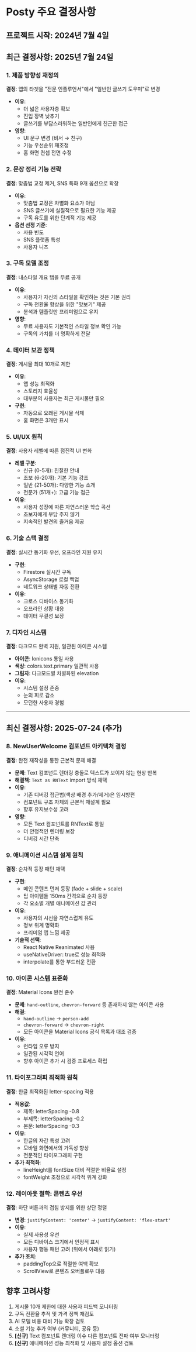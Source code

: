 # Posty 주요 결정사항

## 프로젝트 시작: 2024년 7월 4일

## 최근 결정사항: 2025년 7월 24일

### 1. 제품 방향성 재정의
**결정**: 앱의 타겟을 "전문 인플루언서"에서 "일반인 글쓰기 도우미"로 변경
- **이유**: 
  - 더 넓은 사용자층 확보
  - 진입 장벽 낮추기
  - 글쓰기를 부담스러워하는 일반인에게 친근한 접근
- **영향**: 
  - UI 문구 변경 (비서 → 친구)
  - 기능 우선순위 재조정
  - 홈 화면 컨셉 전면 수정

### 2. 문장 정리 기능 전략
**결정**: 맞춤법 교정 제거, SNS 특화 9개 옵션으로 확장
- **이유**:
  - 맞춤법 교정은 차별화 요소가 아님
  - SNS 글쓰기에 실질적으로 필요한 기능 제공
  - 구독 유도를 위한 단계적 기능 제공
- **옵션 선정 기준**:
  - 사용 빈도
  - SNS 플랫폼 특성
  - 사용자 니즈

### 3. 구독 모델 조정
**결정**: 내스타일 개요 탭을 무료 공개
- **이유**:
  - 사용자가 자신의 스타일을 확인하는 것은 기본 권리
  - 구독 전환율 향상을 위한 "맛보기" 제공
  - 분석과 템플릿만 프리미엄으로 유지
- **영향**:
  - 무료 사용자도 기본적인 스타일 정보 확인 가능
  - 구독의 가치를 더 명확하게 전달

### 4. 데이터 보관 정책
**결정**: 게시물 최대 10개로 제한
- **이유**:
  - 앱 성능 최적화
  - 스토리지 효율성
  - 대부분의 사용자는 최근 게시물만 필요
- **구현**:
  - 자동으로 오래된 게시물 삭제
  - 홈 화면은 3개만 표시

### 5. UI/UX 원칙
**결정**: 사용자 레벨에 따른 점진적 UI 변화
- **레벨 구분**:
  - 신규 (0-5개): 친절한 안내
  - 초보 (6-20개): 기본 기능 강조
  - 일반 (21-50개): 다양한 기능 소개
  - 전문가 (51개+): 고급 기능 접근
- **이유**:
  - 사용자 성장에 따른 자연스러운 학습 곡선
  - 초보자에게 부담 주지 않기
  - 지속적인 발견의 즐거움 제공

### 6. 기술 스택 결정
**결정**: 실시간 동기화 우선, 오프라인 지원 유지
- **구현**:
  - Firestore 실시간 구독
  - AsyncStorage 로컬 백업
  - 네트워크 상태별 자동 전환
- **이유**:
  - 크로스 디바이스 동기화
  - 오프라인 상황 대응
  - 데이터 무결성 보장

### 7. 디자인 시스템
**결정**: 다크모드 완벽 지원, 일관된 아이콘 시스템
- **아이콘**: Ionicons 통일 사용
- **색상**: colors.text.primary 일관적 사용
- **그림자**: 다크모드별 차별화된 elevation
- **이유**:
  - 시스템 설정 존중
  - 눈의 피로 감소
  - 모던한 사용자 경험

---

## 최신 결정사항: 2025-07-24 (추가)

### 8. NewUserWelcome 컴포넌트 아키텍처 결정
**결정**: 완전 재작성을 통한 근본적 문제 해결
- **문제**: Text 컴포넌트 렌더링 충돌로 텍스트가 보이지 않는 현상 반복
- **해결책**: `Text as RNText` import 방식 채택
- **이유**:
  - 기존 디버깅 접근법(색상 배경 추가/제거)은 임시방편
  - 컴포넌트 구조 자체의 근본적 재설계 필요
  - 향후 유지보수성 고려
- **영향**:
  - 모든 Text 컴포넌트를 RNText로 통일
  - 더 안정적인 렌더링 보장
  - 디버깅 시간 단축

### 9. 애니메이션 시스템 설계 원칙
**결정**: 순차적 등장 패턴 채택
- **구현**:
  - 메인 콘텐츠 먼저 등장 (fade + slide + scale)
  - 팁 아이템들 150ms 간격으로 순차 등장
  - 각 요소별 개별 애니메이션 값 관리
- **이유**:
  - 사용자의 시선을 자연스럽게 유도
  - 정보 위계 명확화
  - 프리미엄 앱 느낌 제공
- **기술적 선택**:
  - React Native Reanimated 사용
  - useNativeDriver: true로 성능 최적화
  - interpolate를 통한 부드러운 전환

### 10. 아이콘 시스템 표준화
**결정**: Material Icons 완전 준수
- **문제**: `hand-outline`, `chevron-forward` 등 존재하지 않는 아이콘 사용
- **해결**:
  - `hand-outline` → `person-add`
  - `chevron-forward` → `chevron-right`
  - 모든 아이콘을 Material Icons 공식 목록과 대조 검증
- **이유**:
  - 런타임 오류 방지
  - 일관된 시각적 언어
  - 향후 아이콘 추가 시 검증 프로세스 확립

### 11. 타이포그래피 최적화 원칙
**결정**: 한글 최적화된 letter-spacing 적용
- **적용값**:
  - 제목: letterSpacing -0.8
  - 부제목: letterSpacing -0.2  
  - 본문: letterSpacing -0.3
- **이유**:
  - 한글의 자간 특성 고려
  - 모바일 화면에서의 가독성 향상
  - 전문적인 타이포그래피 구현
- **추가 최적화**:
  - lineHeight를 fontSize 대비 적절한 비율로 설정
  - fontWeight 조정으로 시각적 위계 강화

### 12. 레이아웃 철학: 콘텐츠 우선
**결정**: 하단 버튼과의 겹침 방지를 위한 상단 정렬
- **변경**: `justifyContent: 'center'` → `justifyContent: 'flex-start'`
- **이유**:
  - 실제 사용성 우선
  - 모든 디바이스 크기에서 안정적 표시
  - 사용자 행동 패턴 고려 (위에서 아래로 읽기)
- **추가 조치**:
  - paddingTop으로 적절한 여백 확보
  - ScrollView로 콘텐츠 오버플로우 대응

## 향후 고려사항
1. 게시물 10개 제한에 대한 사용자 피드백 모니터링
2. 구독 전환율 추적 및 가격 정책 재검토
3. AI 모델 비용 대비 기능 확장 검토
4. 소셜 기능 추가 여부 (커뮤니티, 공유 등)
5. **[신규]** Text 컴포넌트 렌더링 이슈 다른 컴포넌트 전파 여부 모니터링
6. **[신규]** 애니메이션 성능 최적화 및 사용자 설정 옵션 검토